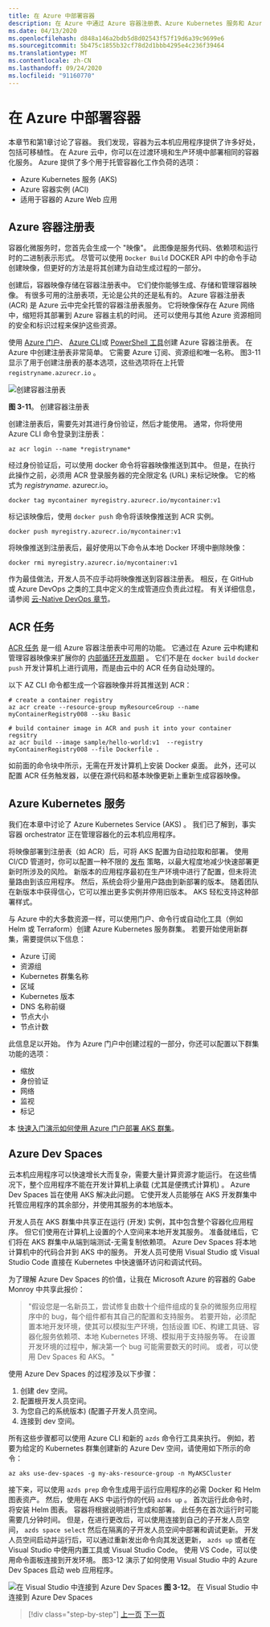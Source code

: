 ```yaml
---
title: 在 Azure 中部署容器
description: 在 Azure 中通过 Azure 容器注册表、Azure Kubernetes 服务和 Azure Dev Spaces 部署容器。
ms.date: 04/13/2020
ms.openlocfilehash: d848a146a2bdb5d8d02543f57f19d6a39c9699e6
ms.sourcegitcommit: 5b475c1855b32cf78d2d1bbb4295e4c236f39464
ms.translationtype: MT
ms.contentlocale: zh-CN
ms.lasthandoff: 09/24/2020
ms.locfileid: "91160770"
---
```

# <a name="deploying-containers-in-azure"></a>在 Azure 中部署容器

本章节和第1章讨论了容器。 我们发现，容器为云本机应用程序提供了许多好处，包括可移植性。 在 Azure 云中，你可以在过渡环境和生产环境中部署相同的容器化服务。 Azure 提供了多个用于托管容器化工作负荷的选项：

- Azure Kubernetes 服务 (AKS)
- Azure 容器实例 (ACI)
- 适用于容器的 Azure Web 应用

## <a name="azure-container-registry"></a>Azure 容器注册表

容器化微服务时，您首先会生成一个 "映像"。 此图像是服务代码、依赖项和运行时的二进制表示形式。 尽管可以使用 `Docker Build` DOCKER API 中的命令手动创建映像，但更好的方法是将其创建为自动生成过程的一部分。

创建后，容器映像存储在容器注册表中。 它们使你能够生成、存储和管理容器映像。 有很多可用的注册表项，无论是公共的还是私有的。 Azure 容器注册表 (ACR) 是 Azure 云中完全托管的容器注册表服务。 它将映像保存在 Azure 网络中，缩短将其部署到 Azure 容器主机的时间。 还可以使用与其他 Azure 资源相同的安全和标识过程来保护这些资源。

使用 [Azure 门户](/azure/container-registry/container-registry-get-started-portal)、 [Azure CLI](/azure/container-registry/container-registry-get-started-azure-cli)或 [PowerShell 工具](/azure/container-registry/container-registry-get-started-powershell)创建 Azure 容器注册表。 在 Azure 中创建注册表非常简单。 它需要 Azure 订阅、资源组和唯一名称。 图3-11 显示了用于创建注册表的基本选项，这些选项将在上托管 `registryname.azurecr.io` 。

![创建容器注册表](./media/create-container-registry.png)

**图 3-11**。 创建容器注册表

创建注册表后，需要先对其进行身份验证，然后才能使用。 通常，你将使用 Azure CLI 命令登录到注册表：

```azurecli
az acr login --name *registryname*
```

经过身份验证后，可以使用 docker 命令将容器映像推送到其中。 但是，在执行此操作之前，必须用 ACR 登录服务器的完全限定名 (URL) 来标记映像。 它的格式为 *registryname*. azurecr.io。

```console
docker tag mycontainer myregistry.azurecr.io/mycontainer:v1
```

标记该映像后，使用 `docker push` 命令将该映像推送到 ACR 实例。

```console
docker push myregistry.azurecr.io/mycontainer:v1
```

将映像推送到注册表后，最好使用以下命令从本地 Docker 环境中删除映像：

```console
docker rmi myregistry.azurecr.io/mycontainer:v1
```

作为最佳做法，开发人员不应手动将映像推送到容器注册表。 相反，在 GitHub 或 Azure DevOps 之类的工具中定义的生成管道应负责此过程。 有关详细信息，请参阅 [云-Native DevOps 章节](devops.md)。

## <a name="acr-tasks"></a>ACR 任务

[ACR 任务](/azure/container-registry/container-registry-tasks-overview) 是一组 Azure 容器注册表中可用的功能。 它通过在 Azure 云中构建和管理容器映像来扩展你的 [内部循环开发周期](../containerized-lifecycle/design-develop-containerized-apps/docker-apps-inner-loop-workflow.md) 。 它们不是在 `docker build` `docker push` 开发计算机上进行调用，而是由云中的 ACR 任务自动处理的。

以下 AZ CLI 命令都生成一个容器映像并将其推送到 ACR：

```azurecli
# create a container registry
az acr create --resource-group myResourceGroup --name myContainerRegistry008 --sku Basic

# build container image in ACR and push it into your container regsitry
az acr build --image sample/hello-world:v1  --registry myContainerRegistry008 --file Dockerfile .
```

如前面的命令块中所示，无需在开发计算机上安装 Docker 桌面。 此外，还可以配置 ACR 任务触发器，以便在源代码和基本映像更新上重新生成容器映像。

## <a name="azure-kubernetes-service"></a>Azure Kubernetes 服务

我们在本章中讨论了 Azure Kubernetes Service (AKS) 。 我们已了解到，事实容器 orchestrator 正在管理容器化的云本机应用程序。

将映像部署到注册表（如 ACR）后，可将 AKS 配置为自动拉取和部署。 使用 CI/CD 管道时，你可以配置一种不限的  [发布](https://martinfowler.com/bliki/CanaryRelease.html) 策略，以最大程度地减少快速部署更新时所涉及的风险。 新版本的应用程序最初在生产环境中进行了配置，但未将流量路由到该应用程序。 然后，系统会将少量用户路由到新部署的版本。 随着团队在新版本中获得信心，它可以推出更多实例并停用旧版本。 AKS 轻松支持这种部署样式。

与 Azure 中的大多数资源一样，可以使用门户、命令行或自动化工具（例如 Helm 或 Terraform）创建 Azure Kubernetes 服务群集。 若要开始使用新群集，需要提供以下信息：

- Azure 订阅
- 资源组
- Kubernetes 群集名称
- 区域
- Kubernetes 版本
- DNS 名称前缀
- 节点大小
- 节点计数

此信息足以开始。 作为 Azure 门户中创建过程的一部分，你还可以配置以下群集功能的选项：

- 缩放
- 身份验证
- 网络
- 监视
- 标记

本 [快速入门演示如何使用 Azure 门户部署 AKS 群集](/azure/aks/kubernetes-walkthrough-portal)。

## <a name="azure-dev-spaces"></a>Azure Dev Spaces

云本机应用程序可以快速增长大而复杂，需要大量计算资源才能运行。 在这些情况下，整个应用程序不能在开发计算机上承载 (尤其是便携式计算机) 。 Azure Dev Spaces 旨在使用 AKS 解决此问题。 它使开发人员能够在 AKS 开发群集中托管应用程序的其余部分，并使用其服务的本地版本。

开发人员在 AKS 群集中共享正在运行 (开发) 实例，其中包含整个容器化应用程序。 但它们使用在计算机上设置的个人空间来本地开发其服务。 准备就绪后，它们将在 AKS 群集中从端到端测试-无需复制依赖项。 Azure Dev Spaces 将本地计算机中的代码合并到 AKS 中的服务。 开发人员可使用 Visual Studio 或 Visual Studio Code 直接在 Kubernetes 中快速循环访问和调试代码。

为了理解 Azure Dev Spaces 的价值，让我在 Microsoft Azure 的容器的 Gabe Monroy 中共享此报价：

> "假设您是一名新员工，尝试修复由数十个组件组成的复杂的微服务应用程序中的 bug，每个组件都有其自己的配置和支持服务。 若要开始，必须配置本地开发环境，使其可以模拟生产环境，包括设置 IDE、构建工具链、容器化服务依赖项、本地 Kubernetes 环境、模拟用于支持服务等。 在设置开发环境的过程中，解决第一个 bug 可能需要数天的时间。
> 或者，可以使用 Dev Spaces 和 AKS。 "

使用 Azure Dev Spaces 的过程涉及以下步骤：

1. 创建 dev 空间。
2. 配置根开发人员空间。
3. 为您自己的系统版本)  (配置子开发人员空间。
4. 连接到 dev 空间。

所有这些步骤都可以使用 Azure CLI 和新的  `azds` 命令行工具来执行。 例如，若要为给定的 Kubernetes 群集创建新的 Azure Dev 空间，请使用如下所示的命令：

```azurecli
az aks use-dev-spaces -g my-aks-resource-group -n MyAKSCluster
```

接下来，可以使用 `azds prep` 命令生成用于运行应用程序的必需 Docker 和 Helm 图表资产。 然后，使用在 AKS 中运行你的代码 `azds up` 。 首次运行此命令时，将安装 Helm 图表。 容器将根据说明进行生成和部署。 此任务在首次运行时可能需要几分钟时间。 但是，在进行更改后，可以使用连接到自己的子开发人员空间， `azds space select` 然后在隔离的子开发人员空间中部署和调试更新。 开发人员空间启动并运行后，可以通过重新发出命令向其发送更新， `azds up` 或者在 Visual Studio 中使用内置工具或 Visual Studio Code。 使用 VS Code，可以使用命令面板连接到开发环境。 图3-12 演示了如何使用 Visual Studio 中的 Azure Dev Spaces 启动 web 应用程序。

![在 Visual Studio 中连接到 Azure Dev Spaces ](./media/azure-dev-spaces-visual-studio-launchsettings.png)
 **图 3-12**。 在 Visual Studio 中连接到 Azure Dev Spaces

>[!div class="step-by-step"]
>[上一页](combine-containers-serverless-approaches.md)
>[下一页](scale-containers-serverless.md)
